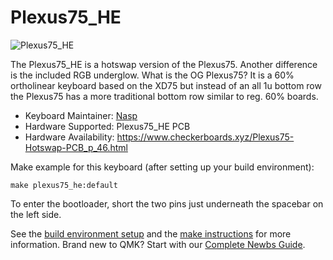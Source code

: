 # Plexus75_HE

![Plexus75_HE](https://i.imgur.com/ZRoCN6Q.png)

The Plexus75_HE is a hotswap version of the Plexus75. Another difference is the included RGB underglow. What is the OG Plexus75? It is a 60% ortholinear keyboard based on the XD75 but instead of an all 1u bottom row the Plexus75 has a more traditional bottom row similar to reg. 60% boards.

* Keyboard Maintainer: [Nasp](https://github.com/npspears)
* Hardware Supported: Plexus75_HE PCB
* Hardware Availability: https://www.checkerboards.xyz/Plexus75-Hotswap-PCB_p_46.html

Make example for this keyboard (after setting up your build environment):

    make plexus75_he:default

To enter the bootloader, short the two pins just underneath the spacebar on the left side.

See the [build environment setup](https://docs.qmk.fm/#/getting_started_build_tools) and the [make instructions](https://docs.qmk.fm/#/getting_started_make_guide) for more information. Brand new to QMK? Start with our [Complete Newbs Guide](https://docs.qmk.fm/#/newbs).
